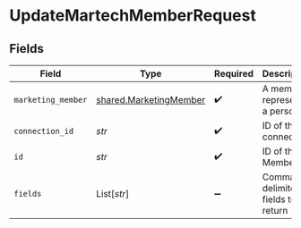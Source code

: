 # UpdateMartechMemberRequest


## Fields

| Field                                                            | Type                                                             | Required                                                         | Description                                                      |
| ---------------------------------------------------------------- | ---------------------------------------------------------------- | ---------------------------------------------------------------- | ---------------------------------------------------------------- |
| `marketing_member`                                               | [shared.MarketingMember](../../models/shared/marketingmember.md) | :heavy_check_mark:                                               | A member represents a person                                     |
| `connection_id`                                                  | *str*                                                            | :heavy_check_mark:                                               | ID of the connection                                             |
| `id`                                                             | *str*                                                            | :heavy_check_mark:                                               | ID of the Member                                                 |
| `fields`                                                         | List[*str*]                                                      | :heavy_minus_sign:                                               | Comma-delimited fields to return                                 |